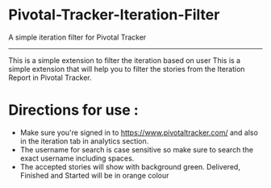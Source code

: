 # Pivotal-Tracker-Iteration-Filter
A simple iteration filter for Pivotal Tracker 

-----------------------------------------------------------------------------------------------------------------

This is a simple extension to filter the iteration based on user
This is a simple extension that will help you to filter the stories from the Iteration Report in Pivotal Tracker.

# Directions for use : 

- Make sure you're signed in to https://www.pivotaltracker.com/ and also in the 
  iteration tab in analytics section.
- The username for search is case sensitive so make sure to search the exact 
  username including spaces.
- The accepted stories will show with background green. Delivered, Finished 
  and Started will be in orange colour
